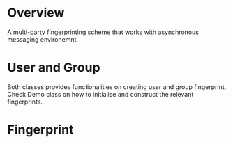 # Overview
A multi-party fingerprinting scheme that works with asynchronous messaging environemnt.

# User and Group
Both classes provides functionalities on creating user and group fingerprint. 
Check Demo class on how to initialise and construct the relevant fingerprints.

# Fingerprint
